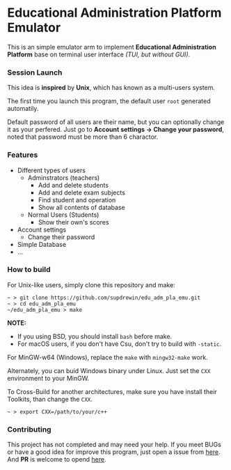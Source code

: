 # Educational Administration Platform Emulator

This is an simple emulator arm to implement
**Educational Administration Platform**
base on terminal user interface
_(TUI, but without GUI)_.

### Session Launch

This idea is **inspired** by **Unix**,
which has known as a multi-users system.

The first time you launch this program,
the default user `root` generated automatily.

Default password of all users are their name,
but you can optionally change it as your perfered.
Just go to **Account settings -> Change your password**,
noted that password must be more than 6 charactor.

### Features

- Different types of users
	- Adminstrators (teachers)
		- Add and delete students
		- Add and delete exam subjects
		- Find student and operation
		- Show all contents of database
	- Normal Users (Students)
		- Show their own's scores
- Account settings
	- Change their password
- Simple Database
- ...

### How to build

For Unix-like users,
simply clone this repository and make:

``` shell
~ > git clone https://github.com/supdrewin/edu_adm_pla_emu.git
~ > cd edu_adm_pla_emu
~/edu_adm_pla_emu > make
```

**NOTE:**
- If you using BSD,
  you should install `bash` before make.
- For macOS users,
  if you don't have Csu,
  don't try to build with `-static`.

For MinGW-w64 (Windows),
replace the `make` with `mingw32-make` work.

Alternately,
you can buid Windows binary under Linux.
Just set the `CXX` environment to your MinGW.

To Cross-Build for another architectures,
make sure you have install their Toolkits,
than change the `CXX`.

``` shell
~ > export CXX=/path/to/your/c++
```

### Contributing

This project has not completed and may need your help.
If you meet BUGs or have a good idea for improve this program,
just open a issue from
[here](https://github.com/supdrewin/edu_adm_pla_emu/issues).
And **PR** is welcome to opend
[here](https://github.com/supdrewin/edu_adm_pla_emu/pulls).
